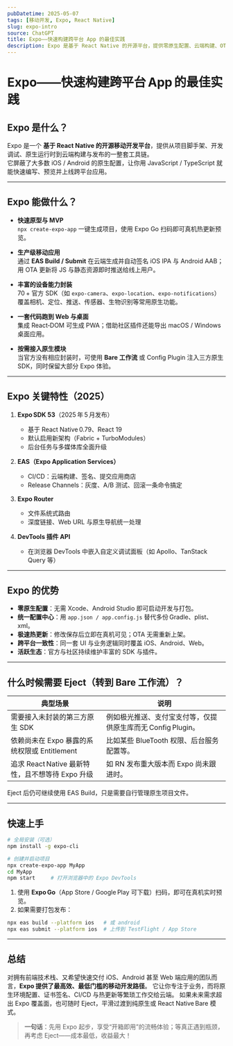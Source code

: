 ```yaml
---
pubDatetime: 2025‑05‑07
tags: [移动开发, Expo, React Native]
slug: expo-intro
source: ChatGPT
title: Expo——快速构建跨平台 App 的最佳实践
description: Expo 是基于 React Native 的开源平台，提供零原生配置、云端构建、OTA 更新等特性，帮助开发者用一套 JS/TS 代码同时交付 iOS、Android 与 Web 应用。
---
```


# Expo——快速构建跨平台 App 的最佳实践

## Expo 是什么？

Expo 是一个 **基于 React Native 的开源移动开发平台**，提供从项目脚手架、开发调试、原生运行时到云端构建与发布的一整套工具链。  
它屏蔽了大多数 iOS / Android 的原生配置，让你用 JavaScript / TypeScript 就能快速编写、预览并上线跨平台应用。

---

## Expo 能做什么？

- **快速原型与 MVP**  
  `npx create-expo-app` 一键生成项目，使用 Expo Go 扫码即可真机热更新预览。

- **生产级移动应用**  
  通过 **EAS Build / Submit** 在云端生成并自动签名 iOS IPA 与 Android AAB；用 OTA 更新将 JS 与静态资源即时推送给线上用户。

- **丰富的设备能力封装**  
  70 + 官方 SDK（如 `expo-camera`、`expo-location`、`expo-notifications`）覆盖相机、定位、推送、传感器、生物识别等常用原生功能。

- **一套代码跑到 Web 与桌面**  
  集成 React‑DOM 可生成 PWA；借助社区插件还能导出 macOS / Windows 桌面应用。

- **按需接入原生模块**  
  当官方没有相应封装时，可使用 **Bare 工作流** 或 Config Plugin 注入三方原生 SDK，同时保留大部分 Expo 体验。

---

## Expo 关键特性（2025）

1. **Expo SDK 53**（2025 年 5 月发布）

   - 基于 React Native 0.79、React 19
   - 默认启用新架构（Fabric + TurboModules）
   - 后台任务与多媒体库全面升级

2. **EAS（Expo Application Services）**

   - CI/CD：云端构建、签名、提交应用商店
   - Release Channels：灰度、A/B 测试、回滚一条命令搞定

3. **Expo Router**

   - 文件系统式路由
   - 深度链接、Web URL 与原生导航统一处理

4. **DevTools 插件 API**
   - 在浏览器 DevTools 中嵌入自定义调试面板（如 Apollo、TanStack Query 等）

---

## Expo 的优势

- **零原生配置**：无需 Xcode、Android Studio 即可启动开发与打包。
- **统一配置中心**：用 `app.json / app.config.js` 替代多份 Gradle、plist、xml。
- **极速热更新**：修改保存后立即在真机可见；OTA 无需重新上架。
- **跨平台一致性**：同一套 UI 与业务逻辑同时覆盖 iOS、Android、Web。
- **活跃生态**：官方与社区持续维护丰富的 SDK 与插件。

---

## 什么时候需要 Eject（转到 Bare 工作流）？

| 典型场景                                         | 说明                                                         |
| ------------------------------------------------ | ------------------------------------------------------------ |
| 需要接入未封装的第三方原生 SDK                   | 例如极光推送、支付宝支付等，仅提供原生库而无 Config Plugin。 |
| 依赖尚未在 Expo 暴露的系统权限或 Entitlement     | 比如某些 BlueTooth 权限、后台服务配置等。                    |
| 追求 React Native 最新特性，且不想等待 Expo 升级 | 如 RN 发布重大版本而 Expo 尚未跟进时。                       |

Eject 后仍可继续使用 EAS Build，只是需要自行管理原生项目文件。

---

## 快速上手

```bash
# 全局安装（可选）
npm install -g expo-cli

# 创建并启动项目
npx create-expo-app MyApp
cd MyApp
npm start     # 打开浏览器中的 Expo DevTools
```

1. 使用 **Expo Go**（App Store / Google Play 可下载）扫码，即可在真机实时预览。
2. 如果需要打包发布：

```bash
npx eas build --platform ios   # 或 android
npx eas submit --platform ios  # 上传到 TestFlight / App Store
```

---

## 总结

对拥有前端技术栈、又希望快速交付 iOS、Android 甚至 Web 端应用的团队而言，**Expo 提供了最高效、最低门槛的移动开发路径**。
它让你专注于业务，而将原生环境配置、证书签名、CI/CD 与热更新等繁琐工作交给云端。
如果未来需求超出 Expo 覆盖面，也可随时 Eject，平滑过渡到纯原生或 React Native Bare 模式。

> **一句话**：先用 Expo 起步，享受“开箱即用”的流畅体验；等真正遇到瓶颈，再考虑 Eject——成本最低，收益最大！
